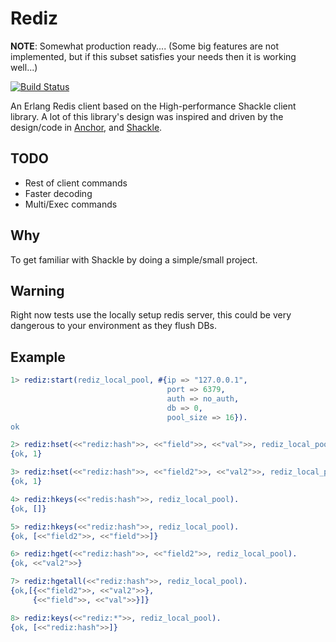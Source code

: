 # Rediz
**NOTE**: Somewhat production ready.... (Some big features are not implemented, but if this subset satisfies your needs then it is working well...)

[![Build Status](https://travis-ci.org/shezarkhani/rediz.svg?branch=master)](https://travis-ci.org/shezarkhani/rediz)

An Erlang Redis client based on the High-performance Shackle client library.
A lot of this library's design was inspired and driven by the design/code in [Anchor](https://github.com/lpgauth/anchor), 
and [Shackle](https://github.com/lpgauth/shackle).

## TODO
* Rest of client commands
* Faster decoding
* Multi/Exec commands

## Why
To get familiar with Shackle by doing a simple/small project.

## Warning
Right now tests use the locally setup redis server, this could be very
dangerous to your environment as they flush DBs. 

## Example
```erlang
1> rediz:start(rediz_local_pool, #{ip => "127.0.0.1", 
                                   port => 6379, 
                                   auth => no_auth, 
                                   db => 0,
                                   pool_size => 16}).
ok

2> rediz:hset(<<"rediz:hash">>, <<"field">>, <<"val">>, rediz_local_pool).
{ok, 1}

3> rediz:hset(<<"rediz:hash">>, <<"field2">>, <<"val2">>, rediz_local_pool).
{ok, 1}

4> rediz:hkeys(<<"redis:hash">>, rediz_local_pool).
{ok, []}

5> rediz:hkeys(<<"rediz:hash">>, rediz_local_pool).
{ok, [<<"field2">>, <<"field">>]}

6> rediz:hget(<<"rediz:hash">>, <<"field2">>, rediz_local_pool).
{ok, <<"val2">>}

7> rediz:hgetall(<<"rediz:hash">>, rediz_local_pool).
{ok,[{<<"field2">>, <<"val2">>},
     {<<"field">>, <<"val">>}]}

8> rediz:keys(<<"rediz:*">>, rediz_local_pool).
{ok, [<<"rediz:hash">>]}
```
